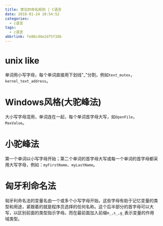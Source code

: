 ```yaml
---
title: 常见的命名规则 | C语言
date: 2018-01-24 18:54:52
categories:
  - c语言
tags:
  - c语言
abbrlink: fe88cd4e2d75f18b
---
```


# unix like  
单词用小写字母，每个单词直接用下划线"_"分割，例如`text_mutex`，`kernel_text_address`。
# Windows风格(大驼峰法)   
大小写字母混用，单词连在一起，每个单词首字母大写，如`OpenFile`，`MaxValue`。
# 小驼峰法  
第一个单词以小写字母开始；第二个单词的首字母大写或每一个单词的首字母都采用大写字母，例如：`myFirstName`、`myLastName`。
# 匈牙利命名法  
匈牙利命名法的变量名由一个或多个小写字母开始，这些字母有助于记忆变量的类型和用途，紧跟着的就是程序员选择的任何名称。这个后半部分的首字母可以大写，以区别前面的类型指示字母。而在最前面加入前缀`m_,s_,g_`表示变量的作用域类型。

